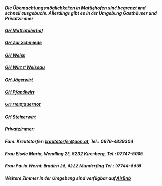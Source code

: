 ##### Die Übernachtungsmöglichkeiten in Mattighofen sind begrenzt und schnell ausgebucht. Allerdings gibt es in der Umgebung Gasthäuser und Privatzimmer
##### [GH Mattigtalerhof](https://mattigtalerhof.at/)
##### [GH Zur Schmiede](https://www.schalchen.at/Gasthaus_Zur_Schmiede_-_Reitmeier_Eva)
##### [GH Weiss](www.gasthof-weiss.at/)
##### [GH Wirt z’Weissau](www.wirt-weissau.at/)
##### [GH Jägerwirt](www.jaegerwirt.com/)
##### [GH Pfandlwirt](https://www.pfandlwirt.com/)
##### [GH Helpfauerhof](https://www.helpfauerhof.at/)
##### [GH Steinerwirt](https://www.steinerwirt-eggelsberg.at/)

##### **Privatzimmer:**
##### Fam. Krautstorfer: [krautstorfer@aon.at](mailto:krautstorfer@aon.at), Tel.: 0676-4829304
##### Frau Eisele Maria, Wendling 25, 5232 Kirchberg, Tel.: 07747-5085
##### Frau Paula Werni: Bradirn 28, 5222 Munderfing Tel.: 07744-8635

##### Weitere Zimmer in der Umgebung sind verfügbar auf [AirBnb](https://www.airbnb.at/)
